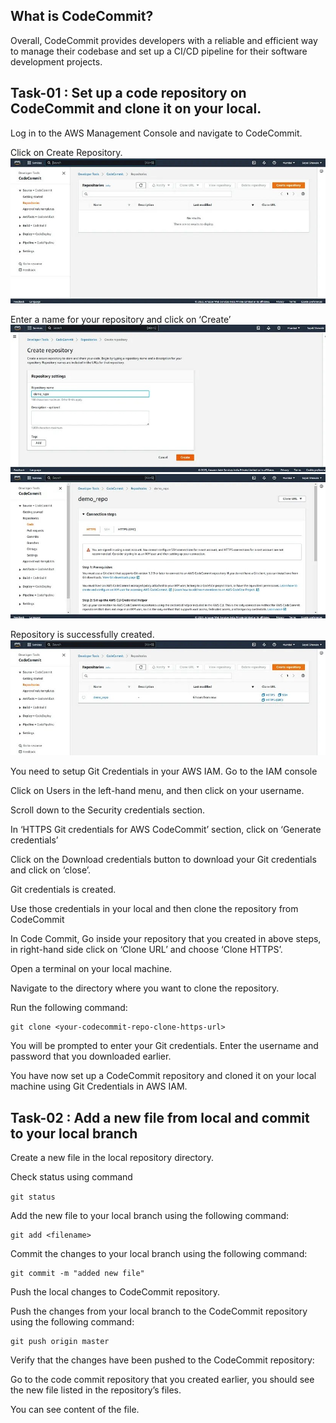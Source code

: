 ## What is CodeCommit?

Overall, CodeCommit provides developers with a reliable and efficient way to manage their codebase and set up a CI/CD pipeline for their software development projects.


## Task-01 : Set up a code repository on CodeCommit and clone it on your local.


Log in to the AWS Management Console and navigate to CodeCommit.

Click on Create Repository.
![](https://github.com/smitwaman/aws-pipeline-demo/blob/main/images/Part-1/17114421333049127667631684455305.jpg)

Enter a name for your repository and click on ‘Create’
![](https://github.com/smitwaman/aws-pipeline-demo/blob/main/images/Part-1/17114421472736142380584481669075.jpg)
![](https://github.com/smitwaman/aws-pipeline-demo/blob/main/images/Part-1/17114421619747248613192802958925.jpg)


Repository is successfully created.
![](https://github.com/smitwaman/aws-pipeline-demo/blob/main/images/Part-1/17114421719164887670126854897603.jpg)

You need to setup Git Credentials in your AWS IAM.
Go to the IAM console

Click on Users in the left-hand menu, and then click on your username.


Scroll down to the Security credentials section.


In ‘HTTPS Git credentials for AWS CodeCommit’ section, click on ‘Generate credentials’


Click on the Download credentials button to download your Git credentials and click on ‘close’.


Git credentials is created.


Use those credentials in your local and then clone the repository from CodeCommit

In Code Commit, Go inside your repository that you created in above steps, in right-hand side click on ‘Clone URL’ and choose ‘Clone HTTPS’.


Open a terminal on your local machine.

Navigate to the directory where you want to clone the repository.

Run the following command:
```
git clone <your-codecommit-repo-clone-https-url>

```
You will be prompted to enter your Git credentials. Enter the username and password that you downloaded earlier.


You have now set up a CodeCommit repository and cloned it on your local machine using Git Credentials in AWS IAM.



## Task-02 : Add a new file from local and commit to your local branch

Create a new file in the local repository directory.


Check status using command 

```git status```


Add the new file to your local branch using the following command:

```
git add <filename>
```

Commit the changes to your local branch using the following command:
```
git commit -m "added new file"
```
Push the local changes to CodeCommit repository.

Push the changes from your local branch to the CodeCommit repository using the following command:
```
git push origin master
```

Verify that the changes have been pushed to the CodeCommit repository:

Go to the code commit repository that you created earlier, you should see the new file listed in the repository’s files.


You can see content of the file.




